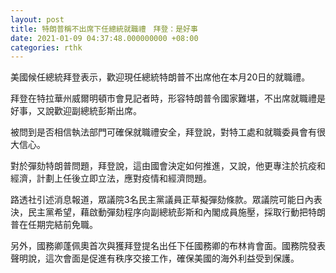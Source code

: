 ```yaml
---
layout: post
title: 特朗普稱不出席下任總統就職禮　拜登：是好事
date: 2021-01-09 04:37:48.000000000 +08:00
categories: rthk
---
```


美國候任總統拜登表示，歡迎現任總統特朗普不出席他在本月20日的就職禮。

拜登在特拉華州威爾明頓市會見記者時，形容特朗普令國家難堪，不出席就職禮是好事，又說歡迎副總統彭斯出席。

被問到是否相信執法部門可確保就職禮安全，拜登說，對特工處和就職委員會有很大信心。

對於彈劾特朗普問題，拜登說，這由國會決定如何推進，又說，他更專注於抗疫和經濟，計劃上任後立即立法，應對疫情和經濟問題。

路透社引述消息報道，眾議院3名民主黨議員正草擬彈劾條款。眾議院可能日內表決，民主黨希望，藉啟動彈劾程序向副總統彭斯和內閣成員施壓，採取行動把特朗普在任期完結前免職。

另外，國務卿蓬佩奧首次與獲拜登提名出任下任國務卿的布林肯會面。國務院發表聲明說，這次會面是促進有秩序交接工作，確保美國的海外利益受到保護。
